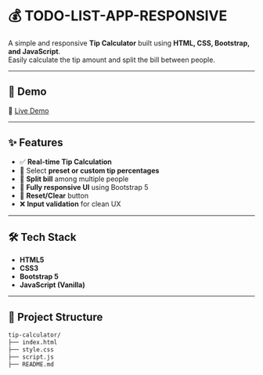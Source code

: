 
# 💰 TODO-LIST-APP-RESPONSIVE

A simple and responsive **Tip Calculator** built using **HTML, CSS, Bootstrap, and JavaScript**.  
Easily calculate the tip amount and split the bill between people.

---

## 🚀 Demo

🔗 [Live Demo](https://coding-smit.github.io/TODO-LIST-APP-RESPONSIVE/) &nbsp; 

---
## ✨ Features

- ✅ **Real-time Tip Calculation**
- 💸 Select **preset or custom tip percentages**
- 👥 **Split bill** among multiple people
- 📱 **Fully responsive UI** using Bootstrap 5
- 🧼 **Reset/Clear** button
- ❌ **Input validation** for clean UX

---

## 🛠️ Tech Stack

- **HTML5**
- **CSS3**
- **Bootstrap 5**
- **JavaScript (Vanilla)**

---

## 📂 Project Structure

```bash
tip-calculator/
├── index.html
├── style.css
├── script.js
├── README.md

